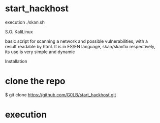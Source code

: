 # start_hackhost

execution ./skan.sh


S.O. KaliLinux

basic script for scanning a network and possible vulnerabilities, with a result readable by html.
It is in ES/EN language, skan/skanfix respectively, its use is very simple and dynamic

Installation

# clone the repo
$ git clone https://github.com/G0LB/start_hackhost.git
# execution
